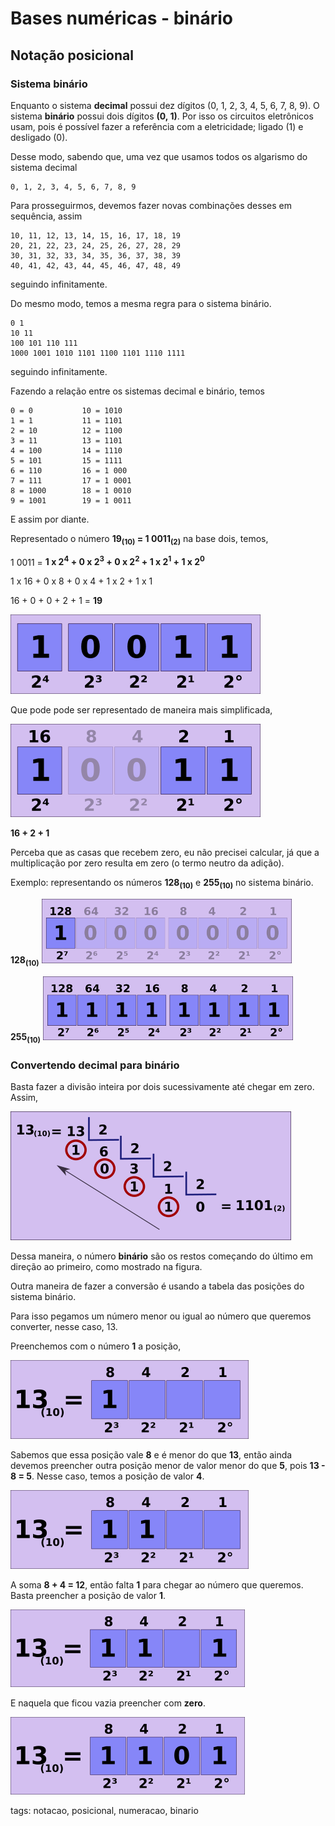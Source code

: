 # Bases numéricas - binário

## Notação posicional

### Sistema binário

Enquanto o sistema **decimal** possui dez dígitos (0, 1, 2, 3, 4, 5, 6, 7, 8, 9). O sistema **binário** possui dois dígitos **(0, 1)**. Por isso os circuitos eletrônicos usam, pois é possível fazer a referência com a eletricidade; ligado (1) e desligado (0).

Desse modo, sabendo que, uma vez que usamos todos os algarismo do sistema decimal

```
0, 1, 2, 3, 4, 5, 6, 7, 8, 9
```

Para prosseguirmos, devemos fazer novas combinações desses em sequência, assim

```
10, 11, 12, 13, 14, 15, 16, 17, 18, 19
20, 21, 22, 23, 24, 25, 26, 27, 28, 29
30, 31, 32, 33, 34, 35, 36, 37, 38, 39
40, 41, 42, 43, 44, 45, 46, 47, 48, 49
```

seguindo infinitamente.

Do mesmo modo, temos a mesma regra para o sistema binário.

```
0 1
10 11
100 101 110 111 
1000 1001 1010 1101 1100 1101 1110 1111
```

seguindo infinitamente.

Fazendo a relação entre os sistemas decimal e binário, temos

```
0 = 0           10 = 1010
1 = 1           11 = 1101
2 = 10          12 = 1100
3 = 11          13 = 1101
4 = 100         14 = 1110
5 = 101         15 = 1111
6 = 110         16 = 1 000
7 = 111         17 = 1 0001
8 = 1000        18 = 1 0010
9 = 1001        19 = 1 0011
```

E assim por diante.

Representado o número **19<sub>(10)</sub> = 1 0011<sub>(2)</sub>** na base dois, temos,

1 0011 = **1 x 2<sup>4</sup> + 0 x 2<sup>3</sup> + 0 x 2<sup>2</sup> + 1 x 2<sup>1</sup> + 1 x 2<sup>0</sup>**

1 x 16 + 0 x 8 + 0 x 4 + 1 x 2 + 1 x 1

16 + 0 + 0 + 2 + 1 = **19**

![representação binário](img/p0001-0.png)

Que pode pode ser representado de maneira mais simplificada,

![representação binária simplificada](img/p0001-1.png)

**16 + 2 + 1**

Perceba que as casas que recebem zero, eu não precisei calcular, já que a multiplicação por zero resulta em zero (o termo neutro da adição).

Exemplo: representando os números **128<sub>(10)</sub>** e **255<sub>(10)</sub>** no sistema binário.

**128<sub>(10)</sub>**
![128 em binário](img/p0001-2.png)

**255<sub>(10)</sub>**
![255 em binário](img/p0001-3.png)

### Convertendo decimal para binário

Basta fazer a divisão inteira por dois sucessivamente até chegar em zero. Assim,

![divisão por dois](img/p0001-4.png)

Dessa maneira, o número **binário** são os restos começando do último em direção ao primeiro, como mostrado na figura.

Outra maneira de fazer a conversão é usando a tabela das posições do sistema binário.

Para isso pegamos um número menor ou igual ao número que queremos converter, nesse caso, 13.

Preenchemos com o número **1** a posição,

![primeiro passo conversão](img/p0001-5.png)

Sabemos que essa posição vale **8** e é menor do que **13**, então ainda devemos preencher outra posição menor de valor menor do que **5**, pois **13 - 8 = 5**. Nesse caso, temos a posição de valor **4**.

![segundo passo conversão](img/p0001-6.png)

A soma **8 + 4 = 12**, então falta **1** para chegar ao número que queremos. Basta preencher a posição de valor **1**.

![terceiro passo conversão](img/p0001-7.png)

E naquela que ficou vazia preencher com **zero**.

![quarto passo conversão](img/p0001-8.png)

tags: notacao, posicional, numeracao, binario
